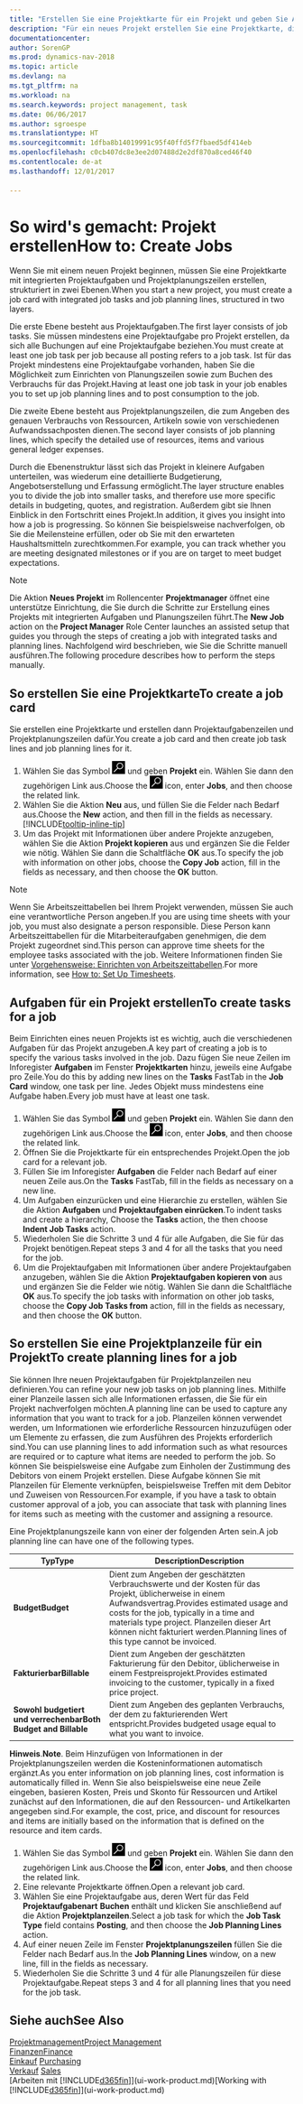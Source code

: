 ```yaml
---
title: "Erstellen Sie eine Projektkarte für ein Projekt und geben Sie Aufgaben an"
description: "Für ein neues Projekt erstellen Sie eine Projektkarte, die Projektaufgaben und enthält Planungszeilen erstellt, um Ihnen zu helfen, Status und Budgets zu verwalten."
documentationcenter: 
author: SorenGP
ms.prod: dynamics-nav-2018
ms.topic: article
ms.devlang: na
ms.tgt_pltfrm: na
ms.workload: na
ms.search.keywords: project management, task
ms.date: 06/06/2017
ms.author: sgroespe
ms.translationtype: HT
ms.sourcegitcommit: 1dfba8b14019991c95f40ffd5f7fbaed5df414eb
ms.openlocfilehash: c0cb407dc8e3ee2d07488d2e2df870a8ced46f40
ms.contentlocale: de-at
ms.lasthandoff: 12/01/2017

---
```

# <a name="how-to-create-jobs"></a><span data-ttu-id="0ba1f-103">So wird's gemacht: Projekt erstellen</span><span class="sxs-lookup"><span data-stu-id="0ba1f-103">How to: Create Jobs</span></span>
<span data-ttu-id="0ba1f-104">Wenn Sie mit einem neuen Projekt beginnen, müssen Sie eine Projektkarte mit integrierten Projektaufgaben und Projektplanungszeilen erstellen, strukturiert in zwei Ebenen.</span><span class="sxs-lookup"><span data-stu-id="0ba1f-104">When you start a new project, you must create a job card with integrated job tasks and job planning lines, structured in two layers.</span></span>  

<span data-ttu-id="0ba1f-105">Die erste Ebene besteht aus Projektaufgaben.</span><span class="sxs-lookup"><span data-stu-id="0ba1f-105">The first layer consists of job tasks.</span></span> <span data-ttu-id="0ba1f-106">Sie müssen mindestens eine Projektaufgabe pro Projekt erstellen, da sich alle Buchungen auf eine Projektaufgabe beziehen.</span><span class="sxs-lookup"><span data-stu-id="0ba1f-106">You must create at least one job task per job because all posting refers to a job task.</span></span> <span data-ttu-id="0ba1f-107">Ist für das Projekt mindestens eine Projektaufgabe vorhanden, haben Sie die Möglichkeit zum Einrichten von Planungszeilen sowie zum Buchen des Verbrauchs für das Projekt.</span><span class="sxs-lookup"><span data-stu-id="0ba1f-107">Having at least one job task in your job enables you to set up job planning lines and to post consumption to the job.</span></span>

<span data-ttu-id="0ba1f-108">Die zweite Ebene besteht aus Projektplanungszeilen, die zum Angeben des genauen Verbrauchs von Ressourcen, Artikeln sowie von verschiedenen Aufwandssachposten dienen.</span><span class="sxs-lookup"><span data-stu-id="0ba1f-108">The second layer consists of job planning lines, which specify the detailed use of resources, items and various general ledger expenses.</span></span>

<span data-ttu-id="0ba1f-109">Durch die Ebenenstruktur lässt sich das Projekt in kleinere Aufgaben unterteilen, was wiederum eine detaillierte Budgetierung, Angebotserstellung und Erfassung ermöglicht.</span><span class="sxs-lookup"><span data-stu-id="0ba1f-109">The layer structure enables you to divide the job into smaller tasks, and therefore use more specific details in budgeting, quotes, and registration.</span></span> <span data-ttu-id="0ba1f-110">Außerdem gibt sie Ihnen Einblick in den Fortschritt eines Projekt.</span><span class="sxs-lookup"><span data-stu-id="0ba1f-110">In addition, it gives you insight into how a job is progressing.</span></span> <span data-ttu-id="0ba1f-111">So können Sie beispielsweise nachverfolgen, ob Sie die Meilensteine erfüllen, oder ob Sie mit den erwarteten Haushaltsmitteln zurechtkommen.</span><span class="sxs-lookup"><span data-stu-id="0ba1f-111">For example, you can track whether you are meeting designated milestones or if you are on target to meet budget expectations.</span></span>

> [!NOTE]  
>   <span data-ttu-id="0ba1f-112">Die Aktion **Neues Projekt** im Rollencenter **Projektmanager** öffnet eine unterstütze Einrichtung, die Sie durch die Schritte zur Erstellung eines Projekts mit integrierten Aufgaben und Planungszeilen führt.</span><span class="sxs-lookup"><span data-stu-id="0ba1f-112">The **New Job** action on the **Project Manager** Role Center launches an assisted setup that guides you through the steps of creating a job with integrated tasks and planning lines.</span></span> <span data-ttu-id="0ba1f-113">Nachfolgend wird beschrieben, wie Sie die Schritte manuell ausführen.</span><span class="sxs-lookup"><span data-stu-id="0ba1f-113">The following procedure describes how to perform the steps manually.</span></span>

## <a name="to-create-a-job-card"></a><span data-ttu-id="0ba1f-114">So erstellen Sie eine Projektkarte</span><span class="sxs-lookup"><span data-stu-id="0ba1f-114">To create a job card</span></span>
<span data-ttu-id="0ba1f-115">Sie erstellen eine Projektkarte und erstellen dann Projektaufgabenzeilen und Projektplanungszeilen dafür.</span><span class="sxs-lookup"><span data-stu-id="0ba1f-115">You create a job card and then create job task lines and job planning lines for it.</span></span>

1. <span data-ttu-id="0ba1f-116">Wählen Sie das Symbol ![Nach Seite oder Bericht suchen](media/ui-search/search_small.png "Nach Seite oder Bericht suchen") und geben **Projekt** ein. Wählen Sie dann den zugehörigen Link aus.</span><span class="sxs-lookup"><span data-stu-id="0ba1f-116">Choose the ![Search for Page or Report](media/ui-search/search_small.png "Search for Page or Report icon") icon, enter **Jobs**, and then choose the related link.</span></span>  
2. <span data-ttu-id="0ba1f-117">Wählen Sie die Aktion **Neu** aus, und füllen Sie die Felder nach Bedarf aus.</span><span class="sxs-lookup"><span data-stu-id="0ba1f-117">Choose the **New** action, and then fill in the fields as necessary.</span></span> [!INCLUDE[tooltip-inline-tip](includes/tooltip-inline-tip_md.md)]
3. <span data-ttu-id="0ba1f-118">Um das Projekt mit Informationen über andere Projekte anzugeben, wählen Sie die Aktion **Projekt kopieren** aus und ergänzen Sie die Felder wie nötig. Wählen Sie dann die Schaltfläche **OK** aus.</span><span class="sxs-lookup"><span data-stu-id="0ba1f-118">To specify the job with information on other jobs, choose the **Copy Job** action, fill in the fields as necessary, and then choose the **OK** button.</span></span>

> [!NOTE]  
>   <span data-ttu-id="0ba1f-119">Wenn Sie Arbeitszeittabellen bei Ihrem Projekt verwenden, müssen Sie auch eine verantwortliche Person angeben.</span><span class="sxs-lookup"><span data-stu-id="0ba1f-119">If you are using time sheets with your job, you must also designate a person responsible.</span></span> <span data-ttu-id="0ba1f-120">Diese Person kann Arbeitszeittabellen für die Mitarbeiteraufgaben genehmigen, die dem Projekt zugeordnet sind.</span><span class="sxs-lookup"><span data-stu-id="0ba1f-120">This person can approve time sheets for the employee tasks associated with the job.</span></span> <span data-ttu-id="0ba1f-121">Weitere Informationen finden Sie unter [Vorgehensweise: Einrichten von Arbeitszeittabellen](projects-how-setup-time-sheets.md).</span><span class="sxs-lookup"><span data-stu-id="0ba1f-121">For more information, see [How to: Set Up Timesheets](projects-how-setup-time-sheets.md).</span></span>

## <a name="to-create-tasks-for-a-job"></a><span data-ttu-id="0ba1f-122">Aufgaben für ein Projekt erstellen</span><span class="sxs-lookup"><span data-stu-id="0ba1f-122">To create tasks for a job</span></span>
<span data-ttu-id="0ba1f-123">Beim Einrichten eines neuen Projekts ist es wichtig, auch die verschiedenen Aufgaben für das Projekt anzugeben.</span><span class="sxs-lookup"><span data-stu-id="0ba1f-123">A key part of creating a job is to specify the various tasks involved in the job.</span></span> <span data-ttu-id="0ba1f-124">Dazu fügen Sie neue Zeilen im Inforegister **Aufgaben** im Fenster **Projektkarten** hinzu, jeweils eine Aufgabe pro Zeile.</span><span class="sxs-lookup"><span data-stu-id="0ba1f-124">You do this by adding new lines on the **Tasks** FastTab in the **Job Card** window, one task per line.</span></span> <span data-ttu-id="0ba1f-125">Jedes Objekt muss mindestens eine Aufgabe haben.</span><span class="sxs-lookup"><span data-stu-id="0ba1f-125">Every job must have at least one task.</span></span>

1. <span data-ttu-id="0ba1f-126">Wählen Sie das Symbol ![Nach Seite oder Bericht suchen](media/ui-search/search_small.png "Nach Seite oder Bericht suchen") und geben **Projekt** ein. Wählen Sie dann den zugehörigen Link aus.</span><span class="sxs-lookup"><span data-stu-id="0ba1f-126">Choose the ![Search for Page or Report](media/ui-search/search_small.png "Search for Page or Report icon") icon, enter **Jobs**, and then choose the related link.</span></span>
2. <span data-ttu-id="0ba1f-127">Öffnen Sie die Projektkarte für ein entsprechendes Projekt.</span><span class="sxs-lookup"><span data-stu-id="0ba1f-127">Open the job card for a relevant job.</span></span>
3. <span data-ttu-id="0ba1f-128">Füllen Sie im Inforegister **Aufgaben** die Felder nach Bedarf auf einer neuen Zeile aus.</span><span class="sxs-lookup"><span data-stu-id="0ba1f-128">On the **Tasks** FastTab, fill in the fields as necessary on a new line.</span></span>
4. <span data-ttu-id="0ba1f-129">Um Aufgaben einzurücken und eine Hierarchie zu erstellen, wählen Sie die Aktion **Aufgaben** und **Projektaufgaben einrücken**.</span><span class="sxs-lookup"><span data-stu-id="0ba1f-129">To indent tasks and create a hierarchy, Choose the **Tasks** action, the then choose **Indent Job Tasks** action.</span></span>
5. <span data-ttu-id="0ba1f-130">Wiederholen Sie die Schritte 3 und 4 für alle Aufgaben, die Sie für das Projekt benötigen.</span><span class="sxs-lookup"><span data-stu-id="0ba1f-130">Repeat steps 3 and 4 for all the tasks that you need for the job.</span></span>
6. <span data-ttu-id="0ba1f-131">Um die Projektaufgaben mit Informationen über andere Projektaufgaben anzugeben, wählen Sie die Aktion **Projektaufgaben kopieren von** aus und ergänzen Sie die Felder wie nötig. Wählen Sie dann die Schaltfläche **OK** aus.</span><span class="sxs-lookup"><span data-stu-id="0ba1f-131">To specify the job tasks with information on other job tasks, choose the **Copy Job Tasks from** action, fill in the fields as necessary, and then choose the **OK** button.</span></span>

## <a name="to-create-planning-lines-for-a-job"></a><span data-ttu-id="0ba1f-132">So erstellen Sie eine Projektplanzeile für ein Projekt</span><span class="sxs-lookup"><span data-stu-id="0ba1f-132">To create planning lines for a job</span></span>
<span data-ttu-id="0ba1f-133">Sie können Ihre neuen Projektaufgaben für Projektplanzeilen neu definieren.</span><span class="sxs-lookup"><span data-stu-id="0ba1f-133">You can refine your new job tasks on job planning lines.</span></span> <span data-ttu-id="0ba1f-134">Mithilfe einer Planzeile lassen sich alle Informationen erfassen, die Sie für ein Projekt nachverfolgen möchten.</span><span class="sxs-lookup"><span data-stu-id="0ba1f-134">A planning line can be used to capture any information that you want to track for a job.</span></span> <span data-ttu-id="0ba1f-135">Planzeilen können verwendet werden, um Informationen wie erforderliche Ressourcen hinzuzufügen oder um Elemente zu erfassen, die zum Ausführen des Projekts erforderlich sind.</span><span class="sxs-lookup"><span data-stu-id="0ba1f-135">You can use planning lines to add information such as what resources are required or to capture what items are needed to perform the job.</span></span> <span data-ttu-id="0ba1f-136">So können Sie beispielsweise eine Aufgabe zum Einholen der Zustimmung des Debitors von einem Projekt erstellen. Diese Aufgabe können Sie mit Planzeilen für Elemente verknüpfen, beispielsweise Treffen mit dem Debitor und Zuweisen von Ressourcen.</span><span class="sxs-lookup"><span data-stu-id="0ba1f-136">For example, if you have a task to obtain customer approval of a job, you can associate that task with planning lines for items such as meeting with the customer and assigning a resource.</span></span>  

<span data-ttu-id="0ba1f-137">Eine Projektplanungszeile kann von einer der folgenden Arten sein.</span><span class="sxs-lookup"><span data-stu-id="0ba1f-137">A job planning line can have one of the following types.</span></span>  

| <span data-ttu-id="0ba1f-138">Typ</span><span class="sxs-lookup"><span data-stu-id="0ba1f-138">Type</span></span> | <span data-ttu-id="0ba1f-139">Description</span><span class="sxs-lookup"><span data-stu-id="0ba1f-139">Description</span></span> |
| --- | --- |
| <span data-ttu-id="0ba1f-140">**Budget**</span><span class="sxs-lookup"><span data-stu-id="0ba1f-140">**Budget**</span></span> |<span data-ttu-id="0ba1f-141">Dient zum Angeben der geschätzten Verbrauchswerte und der Kosten für das Projekt, üblicherweise in einem Aufwandsvertrag.</span><span class="sxs-lookup"><span data-stu-id="0ba1f-141">Provides estimated usage and costs for the job, typically in a time and materials type project.</span></span> <span data-ttu-id="0ba1f-142">Planzeilen dieser Art können nicht fakturiert werden.</span><span class="sxs-lookup"><span data-stu-id="0ba1f-142">Planning lines of this type cannot be invoiced.</span></span> |
| <span data-ttu-id="0ba1f-143">**Fakturierbar**</span><span class="sxs-lookup"><span data-stu-id="0ba1f-143">**Billable**</span></span> |<span data-ttu-id="0ba1f-144">Dient zum Angeben der geschätzten Fakturierung für den Debitor, üblicherweise in einem Festpreisprojekt.</span><span class="sxs-lookup"><span data-stu-id="0ba1f-144">Provides estimated invoicing to the customer, typically in a fixed price project.</span></span> |
| <span data-ttu-id="0ba1f-145">**Sowohl budgetiert und verrechenbar**</span><span class="sxs-lookup"><span data-stu-id="0ba1f-145">**Both Budget and Billable**</span></span> |<span data-ttu-id="0ba1f-146">Dient zum Angeben des geplanten Verbrauchs, der dem zu fakturierenden Wert entspricht.</span><span class="sxs-lookup"><span data-stu-id="0ba1f-146">Provides budgeted usage equal to what you want to invoice.</span></span> |

<span data-ttu-id="0ba1f-147">**Hinweis**.</span><span class="sxs-lookup"><span data-stu-id="0ba1f-147">**Note**.</span></span> <span data-ttu-id="0ba1f-148">Beim Hinzufügen von Informationen in der Projektplanungszeilen werden die Kosteninformationen automatisch ergänzt.</span><span class="sxs-lookup"><span data-stu-id="0ba1f-148">As you enter information on job planning lines, cost information is automatically filled in.</span></span> <span data-ttu-id="0ba1f-149">Wenn Sie also beispielsweise eine neue Zeile eingeben, basieren Kosten, Preis und Skonto für Ressourcen und Artikel zunächst auf den Informationen, die auf den Ressourcen- und Artikelkarten angegeben sind.</span><span class="sxs-lookup"><span data-stu-id="0ba1f-149">For example, the cost, price, and discount for resources and items are initially based on the information that is defined on the resource and item cards.</span></span>

1. <span data-ttu-id="0ba1f-150">Wählen Sie das Symbol ![Nach Seite oder Bericht suchen](media/ui-search/search_small.png "Nach Seite oder Bericht suchen") und geben **Projekt** ein. Wählen Sie dann den zugehörigen Link aus.</span><span class="sxs-lookup"><span data-stu-id="0ba1f-150">Choose the ![Search for Page or Report](media/ui-search/search_small.png "Search for Page or Report icon") icon, enter **Jobs**, and then choose the related link.</span></span>
2. <span data-ttu-id="0ba1f-151">Eine relevante Projektkarte öffnen.</span><span class="sxs-lookup"><span data-stu-id="0ba1f-151">Open a relevant job card.</span></span>
3. <span data-ttu-id="0ba1f-152">Wählen Sie eine Projektaufgabe aus, deren Wert für das Feld **Projektaufgabenart** **Buchen** enthält und klicken Sie anschließend auf die Aktion **Projektplanzeilen**.</span><span class="sxs-lookup"><span data-stu-id="0ba1f-152">Select a job task for which the **Job Task Type** field contains **Posting**, and then choose the **Job Planning Lines** action.</span></span>  
4. <span data-ttu-id="0ba1f-153">Auf einer neuen Zeile im Fenster **Projektplanungszeilen** füllen Sie die Felder nach Bedarf aus.</span><span class="sxs-lookup"><span data-stu-id="0ba1f-153">In the **Job Planning Lines** window, on a new line, fill in the fields as necessary.</span></span>
5. <span data-ttu-id="0ba1f-154">Wiederholen Sie die Schritte 3 und 4 für alle Planungszeilen für diese Projektaufgabe.</span><span class="sxs-lookup"><span data-stu-id="0ba1f-154">Repeat steps 3 and 4 for all planning lines that you need for the job task.</span></span>

## <a name="see-also"></a><span data-ttu-id="0ba1f-155">Siehe auch</span><span class="sxs-lookup"><span data-stu-id="0ba1f-155">See Also</span></span>
[<span data-ttu-id="0ba1f-156">Projektmanagement</span><span class="sxs-lookup"><span data-stu-id="0ba1f-156">Project Management</span></span>](projects-manage-projects.md)  
[<span data-ttu-id="0ba1f-157">Finanzen</span><span class="sxs-lookup"><span data-stu-id="0ba1f-157">Finance</span></span>](finance.md)  
<span data-ttu-id="0ba1f-158">[Einkauf](purchasing-manage-purchasing.md)       </span><span class="sxs-lookup"><span data-stu-id="0ba1f-158">[Purchasing](purchasing-manage-purchasing.md)       </span></span>  
<span data-ttu-id="0ba1f-159">[Verkauf](sales-manage-sales.md)    </span><span class="sxs-lookup"><span data-stu-id="0ba1f-159">[Sales](sales-manage-sales.md)    </span></span>  
<span data-ttu-id="0ba1f-160">[Arbeiten mit [!INCLUDE[d365fin](includes/d365fin_md.md)]](ui-work-product.md)</span><span class="sxs-lookup"><span data-stu-id="0ba1f-160">[Working with [!INCLUDE[d365fin](includes/d365fin_md.md)]](ui-work-product.md)</span></span>  

